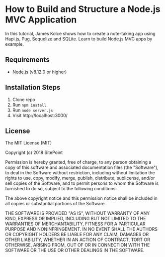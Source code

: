 # How to Build and Structure a Node.js MVC Application

In this tutorial, James Kolce shows how to create a note-taking app using Hapi.js, Pug, Sequelize and SQLite. Learn to build Node.js MVC apps by example.

## Requirements

* [Node.js](http://nodejs.org/) (v8.12.0 or higher)

## Installation Steps

1. Clone repo
2. Run `npm install`
3. Run `node server.js`
4. Visit http://localhost:3000/

## License

The MIT License (MIT)

Copyright (c) 2018 SitePoint

Permission is hereby granted, free of charge, to any person obtaining a copy of this software and associated documentation files (the "Software"), to deal in the Software without restriction, including without limitation the rights to use, copy, modify, merge, publish, distribute, sublicense, and/or sell copies of the Software, and to permit persons to whom the Software is furnished to do so, subject to the following conditions:

The above copyright notice and this permission notice shall be included in all copies or substantial portions of the Software.

THE SOFTWARE IS PROVIDED "AS IS", WITHOUT WARRANTY OF ANY KIND, EXPRESS OR IMPLIED, INCLUDING BUT NOT LIMITED TO THE WARRANTIES OF MERCHANTABILITY, FITNESS FOR A PARTICULAR PURPOSE AND NONINFRINGEMENT. IN NO EVENT SHALL THE AUTHORS OR COPYRIGHT HOLDERS BE LIABLE FOR ANY CLAIM, DAMAGES OR OTHER LIABILITY, WHETHER IN AN ACTION OF CONTRACT, TORT OR OTHERWISE, ARISING FROM, OUT OF OR IN CONNECTION WITH THE SOFTWARE OR THE USE OR OTHER DEALINGS IN THE SOFTWARE.
